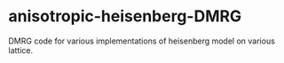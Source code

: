 # anisotropic-heisenberg-DMRG
DMRG code for various implementations of heisenberg model on various lattice. 
